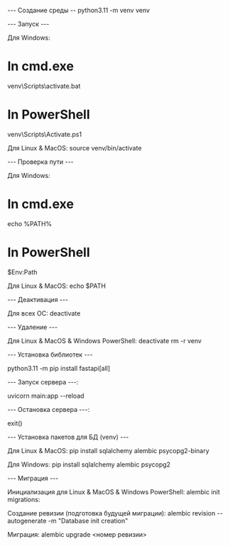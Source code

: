 --- Создание среды --
python3.11 -m venv venv

--- Запуск ---

Для Windows: 
# In cmd.exe
venv\Scripts\activate.bat
# In PowerShell
venv\Scripts\Activate.ps1

Для Linux & MacOS:
source venv/bin/activate

--- Проверка пути ---

Для Windows:
# In cmd.exe
echo %PATH%
# In PowerShell
$Env:Path

Для Linux & MacOS:
echo $PATH

--- Деактивация ---

Для всех ОС:
deactivate

--- Удаление ---

Для Linux & MacOS & Windows PowerShell:
deactivate
rm -r venv

--- Установка библиотек ---

python3.11 -m pip install fastapi[all]

--- Запуск сервера ---:

uvicorn main:app --reload

--- Остановка сервера ---:

exit()

--- Установка пакетов для БД (venv) ---

Для Linux & MacOS:
pip install sqlalchemy alembic psycopg2-binary

Для Windows:
pip install sqlalchemy alembic psycopg2

--- Миграция ---

Инициализация для Linux & MacOS & Windows PowerShell:
alembic init migrations:

Создание ревизии (подготовка будущей миграции):
alembic revision --autogenerate -m "Database init creation"

Миграция:
alembic upgrade <номер ревизии>
